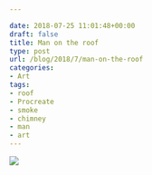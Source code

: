 ```yaml
---

date: 2018-07-25 11:01:48+00:00
draft: false
title: Man on the roof
type: post
url: /blog/2018/7/man-on-the-roof
categories:
- Art
tags:
- roof
- Procreate
- smoke
- chimney
- man
- art
---
```


![](/images/2018-07-25-20187man-on-the-roof/IMG_0267.JPG)

